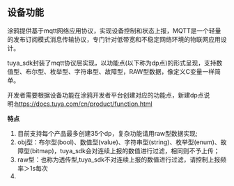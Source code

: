 ## 设备功能

涂鸦提供基于mqtt网络应用协议，实现设备控制和状态上报，MQTT是一个轻量的发布订阅模式消息传输协议，专门针对低带宽和不稳定网络环境的物联网应用设计。

tuya_sdk封装了mqtt协议层实现，以功能点(以下称为dp点)的形式呈现，支持数值型、布尔型、枚举型、字符串型、故障型，RAW型数据，像定义C变量一样简单。

开发者需要根据设备功能在涂鸦开发者平台创建对应的功能点，新建dp点说明:https://docs.tuya.com/cn/product/function.html

**特点**

1. 目前支持每个产品最多创建35个dp，复杂功能请用raw型数据实现;
2. obj型：布尔型(bool)、数值型(value)、字符串型(string)、枚举型(enum)、故障型(bitmap)，tuya_sdk会对连续上报的数值进行过滤，相同则不予上传；
3. raw型：也称为透传型,tuya_sdk不对连续上报的数值进行过滤，请控制上报频率＞1s每次
4. 










